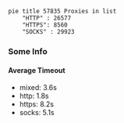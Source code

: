 
```mermaid
pie title 57835 Proxies in list
    "HTTP" : 26577
    "HTTPS": 8560
    "SOCKS" : 29923
```

### Some Info
#### Average Timeout

- mixed: 3.6s
- http: 1.8s
- https: 8.2s
- socks: 5.1s